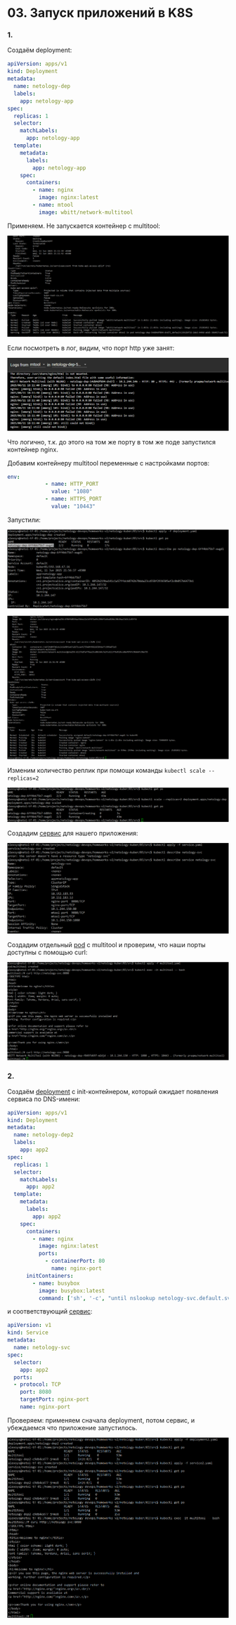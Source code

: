 # 03. Запуск приложений в K8S

### 1. 
Создаём deployment:

```yaml
apiVersion: apps/v1
kind: Deployment
metadata:
  name: netology-dep
  labels:
    app: netology-app
spec:
  replicas: 1
  selector:
    matchLabels:
      app: netology-app
  template:
    metadata:
      labels:
        app: netology-app
    spec:
      containers:
        - name: nginx
          image: nginx:latest
        - name: mtool
          image: wbitt/network-multitool
```
Применяем. Не запускается контейнер с multitool:

![tf](img/03-02-deploy-mt-fail.png)

Если посмотреть в лог, видим, что порт http уже занят:

![tf](img/03-03-multitool-nginx-error.png)

Что логично, т.к. до этого на том же порту в том же поде запустился контейнер nginx.

Добавим контейнеру multitool переменные с настройками портов:
```yaml
env:
            - name: HTTP_PORT
              value: "1080"
            - name: HTTPS_PORT
              value: "10443"

```
Запустили:

![tf](img/03-04-deployment%20success-1.png)

![tf](img/03-04-deployment%20success.png)

Изменим количество реплик при помощи команды `kubectl scale --replicas=2` 

![tf](img/03-05-deployment-scale.png)

Создадим [сервис](src/service.yaml) для нашего приложения:

![tf](img/03-06-service.png)

Создадим отдельный [pod](src/multitool.yaml) с multitool и проверим, что наши порты доступны с помощью curl:

![tf](img/03-07-service-multitool.png)

### 2. 

Создаём [deployment](src/deployment2.yaml) с init-контейнером, который ожидает появления сервиса по DNS-имени:

```yaml
apiVersion: apps/v1
kind: Deployment
metadata:
  name: netology-dep2
  labels:
    app: app2
spec:
  replicas: 1
  selector:
    matchLabels:
      app: app2
  template:
    metadata:
      labels:
        app: app2
    spec:
      containers:
        - name: nginx
          image: nginx:latest
          ports:
            - containerPort: 80
              name: nginx-port
      initContainers:
        - name: busybox
          image: busybox:latest
          command: ['sh', '-c', "until nslookup netology-svc.default.svc.cluster.local; do echo waiting for netology-svc; sleep 1; done"]
```

и соответствующий [сервис](src/service2.yaml):

```yaml
apiVersion: v1
kind: Service
metadata:
  name: netology-svc
spec:
  selector:
    app: app2
  ports:
  - protocol: TCP
    port: 8080
    targetPort: nginx-port
    name: nginx-port

```

Проверяем: 
применяем сначала deployment, потом сервис, и убеждаемся что приложение  запустилось.

![tf](img/03-08-initcontainer.png)
